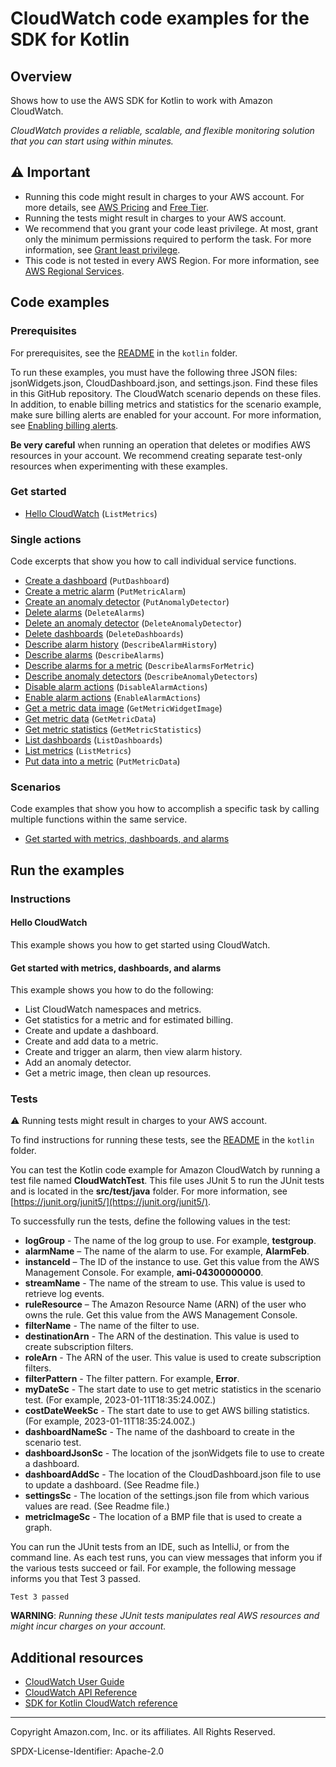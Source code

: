 # CloudWatch code examples for the SDK for Kotlin

## Overview

Shows how to use the AWS SDK for Kotlin to work with Amazon CloudWatch.

<!--custom.overview.start-->
<!--custom.overview.end-->

_CloudWatch provides a reliable, scalable, and flexible monitoring solution that you can start using within minutes._

## ⚠ Important

* Running this code might result in charges to your AWS account. For more details, see [AWS Pricing](https://aws.amazon.com/pricing/) and [Free Tier](https://aws.amazon.com/free/).
* Running the tests might result in charges to your AWS account.
* We recommend that you grant your code least privilege. At most, grant only the minimum permissions required to perform the task. For more information, see [Grant least privilege](https://docs.aws.amazon.com/IAM/latest/UserGuide/best-practices.html#grant-least-privilege).
* This code is not tested in every AWS Region. For more information, see [AWS Regional Services](https://aws.amazon.com/about-aws/global-infrastructure/regional-product-services).

<!--custom.important.start-->
<!--custom.important.end-->

## Code examples

### Prerequisites

For prerequisites, see the [README](../../README.md#Prerequisites) in the `kotlin` folder.


<!--custom.prerequisites.start-->

To run these examples, you must have the following three JSON files: jsonWidgets.json, CloudDashboard.json, and settings.json. Find these files in this GitHub repository. The CloudWatch scenario depends on these files. In addition, to enable billing metrics and statistics for the scenario example, make sure billing alerts are enabled for your account. For more information, see [Enabling billing alerts](https://docs.aws.amazon.com/AmazonCloudWatch/latest/monitoring/monitor_estimated_charges_with_cloudwatch.html#turning_on_billing_metrics).

**Be very careful** when running an operation that deletes or modifies AWS resources in your account. We recommend creating separate test-only resources when experimenting with these examples.

<!--custom.prerequisites.end-->

### Get started

- [Hello CloudWatch](src/main/kotlin/com/kotlin/cloudwatch/HelloService.kt#L11) (`ListMetrics`)


### Single actions

Code excerpts that show you how to call individual service functions.

- [Create a dashboard](src/main/kotlin/com/kotlin/cloudwatch/CloudWatchScenario.kt#L674) (`PutDashboard`)
- [Create a metric alarm](src/main/kotlin/com/kotlin/cloudwatch/PutMetricAlarm.kt#L45) (`PutMetricAlarm`)
- [Create an anomaly detector](src/main/kotlin/com/kotlin/cloudwatch/CloudWatchScenario.kt#L378) (`PutAnomalyDetector`)
- [Delete alarms](src/main/kotlin/com/kotlin/cloudwatch/CloudWatchScenario.kt#L295) (`DeleteAlarms`)
- [Delete an anomaly detector](src/main/kotlin/com/kotlin/cloudwatch/CloudWatchScenario.kt#L270) (`DeleteAnomalyDetector`)
- [Delete dashboards](src/main/kotlin/com/kotlin/cloudwatch/CloudWatchScenario.kt#L308) (`DeleteDashboards`)
- [Describe alarm history](src/main/kotlin/com/kotlin/cloudwatch/CloudWatchScenario.kt#L403) (`DescribeAlarmHistory`)
- [Describe alarms](src/main/kotlin/com/kotlin/cloudwatch/CloudWatchScenario.kt#L560) (`DescribeAlarms`)
- [Describe alarms for a metric](src/main/kotlin/com/kotlin/cloudwatch/CloudWatchScenario.kt#L436) (`DescribeAlarmsForMetric`)
- [Describe anomaly detectors](src/main/kotlin/com/kotlin/cloudwatch/CloudWatchScenario.kt#L355) (`DescribeAnomalyDetectors`)
- [Disable alarm actions](src/main/kotlin/com/kotlin/cloudwatch/DisableAlarmActions.kt#L40) (`DisableAlarmActions`)
- [Enable alarm actions](src/main/kotlin/com/kotlin/cloudwatch/EnableAlarmActions.kt#L39) (`EnableAlarmActions`)
- [Get a metric data image](src/main/kotlin/com/kotlin/cloudwatch/CloudWatchScenario.kt#L320) (`GetMetricWidgetImage`)
- [Get metric data](src/main/kotlin/com/kotlin/cloudwatch/CloudWatchScenario.kt#L506) (`GetMetricData`)
- [Get metric statistics](src/main/kotlin/com/kotlin/cloudwatch/CloudWatchScenario.kt#L739) (`GetMetricStatistics`)
- [List dashboards](src/main/kotlin/com/kotlin/cloudwatch/CloudWatchScenario.kt#L661) (`ListDashboards`)
- [List metrics](src/main/kotlin/com/kotlin/cloudwatch/CloudWatchScenario.kt#L769) (`ListMetrics`)
- [Put data into a metric](src/main/kotlin/com/kotlin/cloudwatch/CloudWatchScenario.kt#L465) (`PutMetricData`)

### Scenarios

Code examples that show you how to accomplish a specific task by calling multiple
functions within the same service.

- [Get started with metrics, dashboards, and alarms](src/main/kotlin/com/kotlin/cloudwatch/CloudWatchScenario.kt)


<!--custom.examples.start-->
<!--custom.examples.end-->

## Run the examples

### Instructions


<!--custom.instructions.start-->
<!--custom.instructions.end-->

#### Hello CloudWatch

This example shows you how to get started using CloudWatch.



#### Get started with metrics, dashboards, and alarms

This example shows you how to do the following:

- List CloudWatch namespaces and metrics.
- Get statistics for a metric and for estimated billing.
- Create and update a dashboard.
- Create and add data to a metric.
- Create and trigger an alarm, then view alarm history.
- Add an anomaly detector.
- Get a metric image, then clean up resources.

<!--custom.scenario_prereqs.cloudwatch_GetStartedMetricsDashboardsAlarms.start-->
<!--custom.scenario_prereqs.cloudwatch_GetStartedMetricsDashboardsAlarms.end-->


<!--custom.scenarios.cloudwatch_GetStartedMetricsDashboardsAlarms.start-->
<!--custom.scenarios.cloudwatch_GetStartedMetricsDashboardsAlarms.end-->

### Tests

⚠ Running tests might result in charges to your AWS account.


To find instructions for running these tests, see the [README](../../README.md#Tests)
in the `kotlin` folder.



<!--custom.tests.start-->

You can test the Kotlin code example for Amazon CloudWatch by running a test file named **CloudWatchTest**. This file uses JUnit 5 to run the JUnit tests and is located in the **src/test/java** folder. For more information, see [https://junit.org/junit5/](https://junit.org/junit5/).

To successfully run the tests, define the following values in the test:

- **logGroup** - The name of the log group to use. For example, **testgroup**.
- **alarmName** – The name of the alarm to use. For example, **AlarmFeb**.
- **instanceId** – The ID of the instance to use. Get this value from the AWS Management Console. For example, **ami-04300000000**.
- **streamName** - The name of the stream to use. This value is used to retrieve log events.
- **ruleResource** – The Amazon Resource Name (ARN) of the user who owns the rule. Get this value from the AWS Management Console.
- **filterName** - The name of the filter to use.
- **destinationArn** - The ARN of the destination. This value is used to create subscription filters.
- **roleArn** - The ARN of the user. This value is used to create subscription filters.
- **filterPattern** - The filter pattern. For example, **Error**.
- **myDateSc** - The start date to use to get metric statistics in the scenario test. (For example, 2023-01-11T18:35:24.00Z.)
- **costDateWeekSc** - The start date to use to get AWS billing statistics. (For example, 2023-01-11T18:35:24.00Z.)
- **dashboardNameSc** - The name of the dashboard to create in the scenario test.
- **dashboardJsonSc** - The location of the jsonWidgets file to use to create a dashboard.
- **dashboardAddSc** - The location of the CloudDashboard.json file to use to update a dashboard. (See Readme file.)
- **settingsSc** - The location of the settings.json file from which various values are read. (See Readme file.)
- **metricImageSc** - The location of a BMP file that is used to create a graph.

You can run the JUnit tests from an IDE, such as IntelliJ, or from the command line. As each test runs, you can view messages that inform you if the various tests succeed or fail. For example, the following message informs you that Test 3 passed.

    Test 3 passed

**WARNING**: _Running these JUnit tests manipulates real AWS resources and might incur charges on your account._

<!--custom.tests.end-->

## Additional resources

- [CloudWatch User Guide](https://docs.aws.amazon.com/AmazonCloudWatch/latest/monitoring/WhatIsCloudWatch.html)
- [CloudWatch API Reference](https://docs.aws.amazon.com/AmazonCloudWatch/latest/APIReference/Welcome.html)
- [SDK for Kotlin CloudWatch reference](https://sdk.amazonaws.com/kotlin/api/latest/cloudwatch/index.html)

<!--custom.resources.start-->
<!--custom.resources.end-->

---

Copyright Amazon.com, Inc. or its affiliates. All Rights Reserved.

SPDX-License-Identifier: Apache-2.0